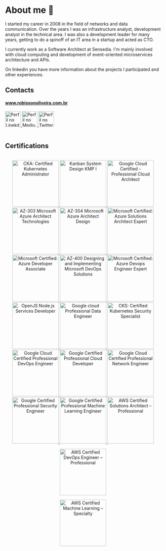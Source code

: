 # About me :wave:

I started my career in 2008 in the field of networks and data communication. Over the years I was an infrastructure analyst, development analyst in the technical area. I was also a development leader for many years, getting to do a spinoff of an IT area in a startup and acted as CTO.

I currently work as a Software Architect at Sensedia. I'm mainly involved with cloud computing and development of event-oriented microservices architecture and APIs.

On linkedin you have more information about the projects I participated and other experiences.

## Contacts
#### <a href="https://www.robissonoliveira.com.br" target="_blank" title="Robisson Oliveira">www.robissonoliveira.com.br</a>
<div>
  <a title="Perfil no Linkedin" href="https://www.linkedin.com/in/robisson/" target="_blank">
    <img class="social-media-icon" src="https://www.robissonoliveira.com.br/assets/images/linkedin.png" alt="Perfil no Linekdin" width="50">
  </a>
  <a title="Perfil no Medium" href="https://medium.com/@robisson" target="_blank">
    <img class="social-media-icon" src="https://www.robissonoliveira.com.br/assets/images/medium.png" alt="Perfil no Medium" width="50">
  </a>
  <a title="Perfil no Twitter" href="https://twitter.com/robissonmkt" target="_blank">
    <img class="social-media-icon" src="https://www.robissonoliveira.com.br/assets/images/twitter.png" alt="Perfil no Twitter" width="50">
  </a>
</div>

<br/>

## Certifications

<br/>
<center>

<a href="https://www.credly.com/badges/7097b3ef-32a0-4163-afd9-12ccb6a02780/linked_in_profile" target="_blank" title="CKA: Certified Kubernetes Administrator">
  <img class="social-media-icon" src="https://www.robissonoliveira.com.br/blog/wp-content/uploads/certifications/cka.png" alt="CKA: Certified Kubernetes Administrator" width="150">
</a>
<a href="https://edu.kanban.university/user/58253" target="_blank" title="Kanban System Design KMP I">
  <img class="social-media-icon" src="https://www.robissonoliveira.com.br/blog/wp-content/uploads/certifications/kmpI.png" alt="Kanban System Design KMP I" width="150">
</a>
<a href="https://www.credential.net/4299d73a-4d0b-4f84-8542-db65f2e2275e" target="_blank" title="Google Cloud Certified - Professional Cloud Architect">
  <img class="social-media-icon" src="https://www.robissonoliveira.com.br/blog/wp-content/uploads/certifications/gcp-architect-professional.png" alt="Google Cloud Certified - Professional Cloud Architect" width="150">
</a>
<a href="https://www.credly.com/badges/87331985-6c39-415e-838a-b85772a7f818?source=linked_in_profile" target="_blank" title="AZ-303 Microsoft Azure Architect Technologies">
  <img class="social-media-icon" src="https://www.robissonoliveira.com.br/blog/wp-content/uploads/certifications/az-303.png" alt="AZ-303 Microsoft Azure Architect Technologies" width="150">
</a>
<a href="https://www.credly.com/badges/84cc1677-9a84-4e89-a31b-fae287c7d890" target="_blank" title="AZ-304 Microsoft Azure Architect Design">
  <img class="social-media-icon" src="https://www.robissonoliveira.com.br/blog/wp-content/uploads/certifications/az-304.png" alt="AZ-304 Microsoft Azure Architect Design" width="150">
</a>
<a href="https://www.credly.com/earner/earned/badge/6547bf79-aa5d-4629-ba06-e96e48dcbcb6" target="_blank" title="Microsoft Certified: Azure Solutions Architect Expert">
  <img class="social-media-icon" src="https://www.robissonoliveira.com.br/blog/wp-content/uploads/certifications/azure-solutions-architect-expert-600x600.png" alt="Microsoft Certified: Azure Solutions Architect Expert" width="150">
</a>
<a href="https://www.credly.com/badges/727592b7-9e97-48be-b3b7-adafef2e2947" target="_blank" title="Microsoft Certified: Azure Developer Associate">
  <img class="social-media-icon" src="https://www.robissonoliveira.com.br/blog/wp-content/uploads/certifications/az-204.png" alt="Microsoft Certified: Azure Developer Associate" width="150">
</a>
<a href="https://www.credly.com/badges/9bc5cbfa-9131-4f8b-a3a1-2e0bd07587ad" target="_blank" title="AZ-400 Designing and Implementing Microsoft DevOps Solutions">
  <img class="social-media-icon" src="https://www.robissonoliveira.com.br/blog/wp-content/uploads/certifications/az-400.png" alt="AZ-400 Designing and Implementing Microsoft DevOps Solutions" width="150">
</a>
<a href="https://www.credly.com/badges/0677f7ec-e770-4f47-831c-dababb7c32bf" target="_blank" title="Microsoft Certified: Azure Devops Engineer Expert">
  <img class="social-media-icon" src="https://www.robissonoliveira.com.br/blog/wp-content/uploads/certifications/azure-devops.png" alt="Microsoft Certified: Azure Devops Engineer Expert" width="150">
</a>
<a href="https://www.credly.com/badges/ab62a404-edc6-46d5-abe4-215a170eff92" target="_blank" title="OpenJS Node.js Services Developer">
  <img class="social-media-icon" src="https://www.robissonoliveira.com.br/blog/wp-content/uploads/certifications/nodejs.png" alt="OpenJS Node.js Services Developer" width="150">
</a>

<a href="https://www.credential.net/63718ca7-f951-4831-aa3b-0285ad0ed870" target="_blank" title="Google cloud Professional Data Engineer">
  <img class="social-media-icon" src="https://www.robissonoliveira.com.br/blog/wp-content/uploads/certifications/google-data-engineer.png" alt="Google cloud Professional Data Engineer" width="150">
</a>

<a href="https://www.credly.com/earner/earned/badge/637bc876-f884-416e-9450-3fe3cbeb809e" target="_blank" title="CKS: Certified Kubernetes Security Specialist">
  <img class="social-media-icon" src="https://www.robissonoliveira.com.br/blog/wp-content/uploads/certifications/cks.png" alt="CKS: Certified Kubernetes Security Specialist" width="150" />
</a>

<a href="https://www.credential.net/069a129b-67f0-4627-9f3d-95005925a7b3" target="_blank" title="Google Cloud Certified Professional DevOps Engineer">
  <img class="social-media-icon" src="https://www.robissonoliveira.com.br/blog/wp-content/uploads/certifications/google-devops.png" alt="Google Cloud Certified Professional DevOps Engineer" width="150" />
</a>
  
<a href="https://www.credential.net/2658f896-bf0c-4fb3-b288-207bda099dcb" target="_blank" title="Google Certified Professional Cloud Developer">
  <img class="social-media-icon" src="https://www.robissonoliveira.com.br/blog/wp-content/uploads/certifications/google-developer.png" alt="Google Certified Professional Cloud Developer" width="150" />
</a>
<a href="https://www.credential.net/5f2723d5-6e79-4201-9cc4-283b7d43b79b#gs.3680h3" target="_blank"
  title="Google Cloud Certified Professional Network Engineer">
  <img class="social-media-icon" src="https://www.robissonoliveira.com.br/blog/wp-content/uploads/certifications/network-engineer.png"
    alt="Google Cloud Certified Professional Network Engineer" width="150" />
</a>
<a href="https://www.credential.net/72fb99a4-5771-4182-8862-36ee330f502c#gs.365tcc" target="_blank"
  title="Google Certified Professional Security Engineer">
  <img class="social-media-icon" src="https://www.robissonoliveira.com.br/blog/wp-content/uploads/certifications/security-engineer.png"
    alt="Google Certified Professional Security Engineer" width="150" />
</a>
<a href="https://www.credential.net/7907b6ef-ca06-44cc-9f6f-aef0ec9ebf8a" target="_blank"
  title="Google Certified Professional Machine Learning Engineer">
  <img class="social-media-icon" src="https://www.robissonoliveira.com.br/blog/wp-content/uploads/certifications/machine-learning-gcp.png"
    alt="Google Certified Professional Machine Learning Engineer" width="150" />
</a>

<a href="https://www.credly.com/badges/d6c09964-0d10-440f-9cdd-9ed44ef0b543" target="_blank" title="AWS Certified Solutions Architect – Professional">
  <img class="social-media-icon" src="https://www.robissonoliveira.com.br/blog/wp-content/uploads/certifications/aws-professional.png" alt="AWS Certified Solutions Architect – Professional" width="150">
</a>

<a href="https://www.credly.com/badges/c364a317-4130-4a91-8fe2-a28d22023a0b" target="_blank"
  title="AWS Certified DevOps Engineer – Professional">
  <img class="social-media-icon" src="https://www.robissonoliveira.com.br/blog/wp-content/uploads/certifications/aws-devops-engineer.png"
    alt="AWS Certified DevOps Engineer – Professional" width="150" />
</a>

<a href="https://www.credly.com/badges/bd5af077-9c09-47ce-af35-b66be1324195" target="_blank" title="AWS Certified Machine Learning – Specialty">
  <img class="social-media-icon" src="https://www.robissonoliveira.com.br/blog/wp-content/uploads/certifications/aws-machine-learning-specialist.png" alt="AWS Certified Machine Learning – Specialty" width="150">
</a>  

</center>
